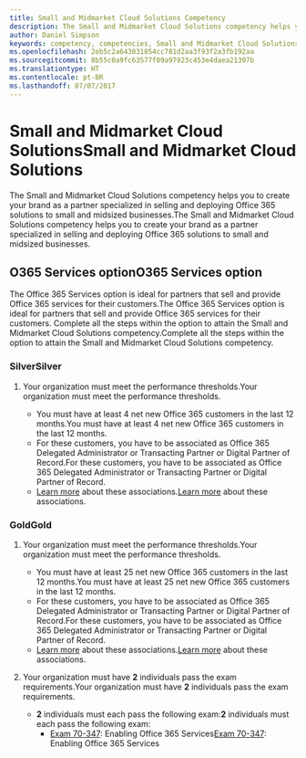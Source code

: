 ```yaml
---
title: Small and Midmarket Cloud Solutions Competency
description: The Small and Midmarket Cloud Solutions competency helps you to create your brand as a partner specialized in selling and deploying Office 365 solutions to small and midsized businesses.
author: Daniel Simpson
keywords: competency, competencies, Small and Midmarket Cloud Solutions
ms.openlocfilehash: 2eb5c2a643831854cc781d2aa3f93f2a3fb192aa
ms.sourcegitcommit: 8b55c0a9fc63577f09a97923c453e4daea21397b
ms.translationtype: HT
ms.contentlocale: pt-BR
ms.lasthandoff: 07/07/2017
---
```

# <a name="small-and-midmarket-cloud-solutions"></a><span data-ttu-id="abea2-104">Small and Midmarket Cloud Solutions</span><span class="sxs-lookup"><span data-stu-id="abea2-104">Small and Midmarket Cloud Solutions</span></span> 
<span data-ttu-id="abea2-105">The Small and Midmarket Cloud Solutions competency helps you to create your brand as a partner specialized in selling and deploying Office 365 solutions to small and midsized businesses.</span><span class="sxs-lookup"><span data-stu-id="abea2-105">The Small and Midmarket Cloud Solutions competency helps you to create your brand as a partner specialized in selling and deploying Office 365 solutions to small and midsized businesses.</span></span>

## <a name="o365-services-option"></a><span data-ttu-id="abea2-106">O365 Services option</span><span class="sxs-lookup"><span data-stu-id="abea2-106">O365 Services option</span></span>
<span data-ttu-id="abea2-107">The Office 365 Services option is ideal for partners that sell and provide Office 365 services for their customers.</span><span class="sxs-lookup"><span data-stu-id="abea2-107">The Office 365 Services option is ideal for partners that sell and provide Office 365 services for their customers.</span></span> <span data-ttu-id="abea2-108">Complete all the steps within the option to attain the Small and Midmarket Cloud Solutions competency.</span><span class="sxs-lookup"><span data-stu-id="abea2-108">Complete all the steps within the option to attain the Small and Midmarket Cloud Solutions competency.</span></span>

### <a name="silver"></a><span data-ttu-id="abea2-109">Silver</span><span class="sxs-lookup"><span data-stu-id="abea2-109">Silver</span></span>
1. <span data-ttu-id="abea2-110">Your organization must meet the performance thresholds.</span><span class="sxs-lookup"><span data-stu-id="abea2-110">Your organization must meet the performance thresholds.</span></span>
    
    - <span data-ttu-id="abea2-111">You must have at least 4 net new Office 365 customers in the last 12 months.</span><span class="sxs-lookup"><span data-stu-id="abea2-111">You must have at least 4 net new Office 365 customers in the last 12 months.</span></span>
    - <span data-ttu-id="abea2-112">For these customers, you have to be associated as Office 365 Delegated Administrator or Transacting Partner or Digital Partner of Record.</span><span class="sxs-lookup"><span data-stu-id="abea2-112">For these customers, you have to be associated as Office 365 Delegated Administrator or Transacting Partner or Digital Partner of Record.</span></span>
    - <span data-ttu-id="abea2-113">[Learn more](https://partner.microsoft.com/en-us/membership/digital-partner-of-record) about these associations.</span><span class="sxs-lookup"><span data-stu-id="abea2-113">[Learn more](https://partner.microsoft.com/en-us/membership/digital-partner-of-record) about these associations.</span></span>

### <a name="gold"></a><span data-ttu-id="abea2-114">Gold</span><span class="sxs-lookup"><span data-stu-id="abea2-114">Gold</span></span>
1. <span data-ttu-id="abea2-115">Your organization must meet the performance thresholds.</span><span class="sxs-lookup"><span data-stu-id="abea2-115">Your organization must meet the performance thresholds.</span></span>

    - <span data-ttu-id="abea2-116">You must have at least 25 net new Office 365 customers in the last 12 months.</span><span class="sxs-lookup"><span data-stu-id="abea2-116">You must have at least 25 net new Office 365 customers in the last 12 months.</span></span>
    - <span data-ttu-id="abea2-117">For these customers, you have to be associated as Office 365 Delegated Administrator or Transacting Partner or Digital Partner of Record.</span><span class="sxs-lookup"><span data-stu-id="abea2-117">For these customers, you have to be associated as Office 365 Delegated Administrator or Transacting Partner or Digital Partner of Record.</span></span>
    - <span data-ttu-id="abea2-118">[Learn more](https://partner.microsoft.com/en-us/membership/digital-partner-of-record) about these associations.</span><span class="sxs-lookup"><span data-stu-id="abea2-118">[Learn more](https://partner.microsoft.com/en-us/membership/digital-partner-of-record) about these associations.</span></span>  
  
2. <span data-ttu-id="abea2-119">Your organization must have **2** individuals pass the exam requirements.</span><span class="sxs-lookup"><span data-stu-id="abea2-119">Your organization must have **2** individuals pass the exam requirements.</span></span>

    - <span data-ttu-id="abea2-120">**2** individuals must each pass the following exam:</span><span class="sxs-lookup"><span data-stu-id="abea2-120">**2** individuals must each pass the following exam:</span></span>
        - <span data-ttu-id="abea2-121">[Exam 70-347](https://www.microsoft.com/en-us/learning/exam-70-347.aspx): Enabling Office 365 Services</span><span class="sxs-lookup"><span data-stu-id="abea2-121">[Exam 70-347](https://www.microsoft.com/en-us/learning/exam-70-347.aspx): Enabling Office 365 Services</span></span>
